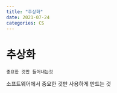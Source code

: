 ```yaml
---
title: "추상화"
date: 2021-07-24
categories: CS
---
```


# 추상화

    중요한 것만 들어내는것

소프트웨어에서 중요한 것만 사용하게 만드는 것
